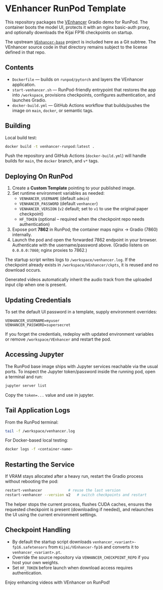 # VEnhancer RunPod Template

This repository packages the [VEnhancer](https://github.com/Vchitect/VEnhancer) Gradio demo for RunPod. The container boots the model UI, protects it with an nginx basic-auth proxy, and optionally downloads the Kijai FP16 checkpoints on startup.

The upstream [`VEnhancer-base`](VEnhancer-base) project is included here as a Git subtree. The VEnhancer source code in that directory remains subject to the license defined in that repo.

## Contents

- `Dockerfile` &mdash; builds on `runpod/pytorch` and layers the VEnhancer application.
- `start-venhancer.sh` &mdash; RunPod-friendly entrypoint that restores the app into `/workspace`, provisions checkpoints, configures authentication, and launches Gradio.
- `docker-build.yml` &mdash; GitHub Actions workflow that builds/pushes the image on `main`, `docker`, or semantic tags.

## Building

Local build test:

```bash
docker build -t venhancer-runpod:latest .
```

Push the repository and GitHub Actions (`docker-build.yml`) will handle builds for `main`, the `docker` branch, and `v*` tags.

## Deploying On RunPod

1. Create a **Custom Template** pointing to your published image.
2. Set runtime environment variables as needed:
   - `VENHANCER_USERNAME` (default `admin`)
   - `VENHANCER_PASSWORD` (default `venhancer`)
   - `VENHANCER_VERSION` (`v2` default; set to `v1` to use the original paper checkpoint)
   - `HF_TOKEN` (optional &ndash; required when the checkpoint repo needs authentication)
3. Expose port **7862** in RunPod; the container maps nginx → Gradio (7860) internally.
4. Launch the pod and open the forwarded 7862 endpoint in your browser. Authenticate with the username/password above. (Gradio listens on `0.0.0.0:7860`; nginx proxies to 7862.)

The startup script writes logs to `/workspace/venhancer.log`. If the checkpoint already exists in `/workspace/VEnhancer/ckpts`, it is reused and no download occurs.

Generated videos automatically inherit the audio track from the uploaded input clip when one is present.

## Updating Credentials

To set the default UI password in a template, supply environment overrides:

```text
VENHANCER_USERNAME=myuser
VENHANCER_PASSWORD=supersecret
```

If you forget the credentials, redeploy with updated environment variables or remove `/workspace/VEnhancer` and restart the pod.

## Accessing Jupyter

The RunPod base image ships with Jupyter services reachable via the usual ports. To inspect the Jupyter token/password inside the running pod, open a terminal and run:

```bash
jupyter server list
```

Copy the `token=...` value and use in jupyter.

## Tail Application Logs

From the RunPod terminal:

```bash
tail -f /workspace/venhancer.log
```

For Docker-based local testing:

```bash
docker logs -f <container-name>
```

## Restarting the Service

If VRAM stays allocated after a heavy run, restart the Gradio process without rebooting the pod:

```bash
restart-venhancer            # reuse the last version
restart-venhancer --version v2   # switch checkpoints and restart
```

The helper stops the current process, flushes CUDA caches, ensures the requested checkpoint is present (downloading if needed), and relaunches the UI using the current environment settings.

## Checkpoint Handling

- By default the startup script downloads `venhancer_<variant>-fp16.safetensors` from `Kijai/VEnhancer-fp16` and converts it to `venhancer_<variant>.pt`.
- Override the source repository via `VENHANCER_CHECKPOINT_REPO` if you host your own weights.
- Set `HF_TOKEN` before launch when download access requires authentication.

Enjoy enhancing videos with VEnhancer on RunPod!

